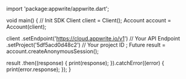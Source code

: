 import 'package:appwrite/appwrite.dart';

void main() { // Init SDK
  Client client = Client();
  Account account = Account(client);

  client
    .setEndpoint('https://cloud.appwrite.io/v1') // Your API Endpoint
    .setProject('5df5acd0d48c2') // Your project ID
  ;
  Future result = account.createAnonymousSession();

  result
    .then((response) {
      print(response);
    }).catchError((error) {
      print(error.response);
  });
}
